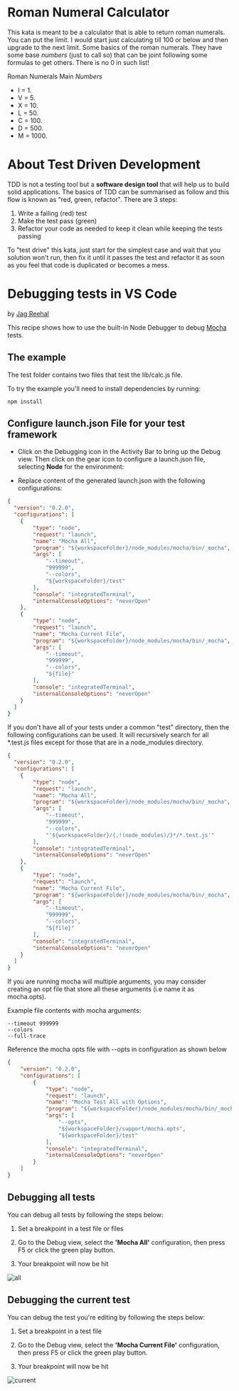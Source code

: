 # Roman Numeral Calculator

This kata is meant to be a calculator that is able to return roman numerals. You can put the limit. I would start just calculating till 100 or below and then upgrade to the next limit.
Some basics of the roman numerals. They have some base *numbers* (just to call so) that can be joint following some formulas to get others. There is no 0 in such list!

Roman Numerals Main *Numbers*
* I = 1.
* V = 5.
* X = 10.
* L = 50.
* C = 100.
* D = 500.
* M = 1000.

# About Test Driven Development

TDD is not a testing tool but a **software design tool** that will help us to build solid applications. The basics of TDD can be summarised as follow and this flow is known as "red, green, refactor". There are 3 steps:

1. Write a failing (red) test
1. Make the test pass (green)
1. Refactor your code as needed to keep it clean while keeping the tests passing

To "test drive" this kata, just start for the simplest case and wait that you solution won't run, then fix it until it passes the test and refactor it as soon as you feel that code is duplicated or becomes a mess.

# Debugging tests in VS Code

by [Jag Reehal](https://twitter.com/jagreehal)

This recipe shows how to use the built-in Node Debugger to debug [Mocha](https://mochajs.org/) tests.

## The example

The test folder contains two files that test the lib/calc.js file.

To try the example you'll need to install dependencies by running:

`npm install`

## Configure launch.json File for your test framework

* Click on the Debugging icon in the Activity Bar to bring up the Debug view.
  Then click on the gear icon to configure a launch.json file, selecting **Node** for the environment:

* Replace content of the generated launch.json with the following configurations:

```json
{
  "version": "0.2.0",
  "configurations": [
    {
        "type": "node",
        "request": "launch",
        "name": "Mocha All",
        "program": "${workspaceFolder}/node_modules/mocha/bin/_mocha",
        "args": [
            "--timeout",
            "999999",
            "--colors",
            "${workspaceFolder}/test"
        ],
        "console": "integratedTerminal",
        "internalConsoleOptions": "neverOpen"
    },
    {
        "type": "node",
        "request": "launch",
        "name": "Mocha Current File",
        "program": "${workspaceFolder}/node_modules/mocha/bin/_mocha",
        "args": [
            "--timeout",
            "999999",
            "--colors",
            "${file}"
        ],
        "console": "integratedTerminal",
        "internalConsoleOptions": "neverOpen"
    }
  ]
}
```

If you don't have all of your tests under a common "test" directory, then the following configurations can be used. It will recursively search for all \*.test.js files except for those that are in a node_modules directory.

```json
{
  "version": "0.2.0",
  "configurations": [
    {
        "type": "node",
        "request": "launch",
        "name": "Mocha All",
        "program": "${workspaceFolder}/node_modules/mocha/bin/_mocha",
        "args": [
            "--timeout",
            "999999",
            "--colors",
            "'${workspaceFolder}/{,!(node_modules)/}*/*.test.js'"
        ],
        "console": "integratedTerminal",
        "internalConsoleOptions": "neverOpen"
    },
    {
        "type": "node",
        "request": "launch",
        "name": "Mocha Current File",
        "program": "${workspaceFolder}/node_modules/mocha/bin/_mocha",
        "args": [
            "--timeout",
            "999999",
            "--colors",
            "${file}"
        ],
        "console": "integratedTerminal",
        "internalConsoleOptions": "neverOpen"
    }
  ]
}
```

If you are running mocha will multiple arguments, you may consider creating an opt file that store all these arguments (i.e name it as mocha.opts).

Example file contents with mocha arguments: 

```
--timeout 999999
--colors
--full-trace  
```

Reference the mocha opts file with --opts in configuration as shown below

```json
{
    "version": "0.2.0",
    "configurations": [
        {
            "type": "node",
            "request": "launch",
            "name": "Mocha Test All with Options",
            "program": "${workspaceFolder}/node_modules/mocha/bin/_mocha",
            "args": [
                "--opts", 
                "${workspaceFolder}/support/mocha.opts",
                "${workspaceFolder}/test"
            ],
            "console": "integratedTerminal",
            "internalConsoleOptions": "neverOpen"
        }
    ]
}
```

## Debugging all tests

You can debug all tests by following the steps below:

1. Set a breakpoint in a test file or files

2. Go to the Debug view, select the **'Mocha All'** configuration, then press F5 or click the green play button.

3. Your breakpoint will now be hit

![all](all.gif)

## Debugging the current test

You can debug the test you're editing by following the steps below:

1. Set a breakpoint in a test file

2. Go to the Debug view, select the **'Mocha Current File'** configuration, then press F5 or click the green play button.

3. Your breakpoint will now be hit

![current](current.gif)
